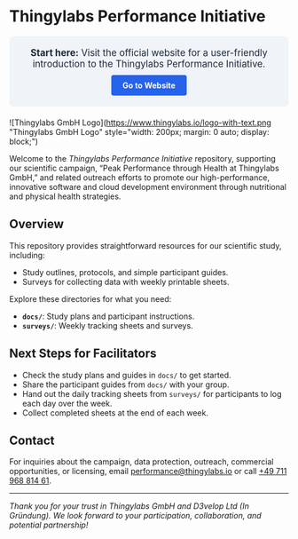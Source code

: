 # Thingylabs Performance Initiative

<div style="text-align: center; background-color: #f0f4f8; padding: 20px; border-radius: 8px; margin-bottom: 20px;">
  <p style="font-size: 1.2em; color: #1f2937; margin: 0;">
    <strong>Start here:</strong> Visit the official website for a user-friendly introduction to the Thingylabs Performance Initiative.
  </p>
  <a href="https://thingylabs.github.io/thingylabs-performance-initiative/" style="display: inline-block; margin-top: 10px; padding: 10px 20px; background-color: #2563eb; color: #ffffff; text-decoration: none; border-radius: 4px; font-weight: bold;">
    Go to Website
  </a>
</div>

![Thingylabs GmbH Logo](https://www.thingylabs.io/logo-with-text.png "Thingylabs GmbH Logo" style="width: 200px; margin: 0 auto; display: block;")

Welcome to the *Thingylabs Performance Initiative* repository, supporting our scientific campaign, “Peak Performance through Health at Thingylabs GmbH,” and related outreach efforts to promote our high-performance, innovative software and cloud development environment through nutritional and physical health strategies.

## Overview

This repository provides straightforward resources for our scientific study, including:

- Study outlines, protocols, and simple participant guides.
- Surveys for collecting data with weekly printable sheets.

Explore these directories for what you need:

- **`docs/`**: Study plans and participant instructions.
- **`surveys/`**: Weekly tracking sheets and surveys.

## Next Steps for Facilitators

- Check the study plans and guides in `docs/` to get started.
- Share the participant guides from `docs/` with your group.
- Hand out the daily tracking sheets from `surveys/` for participants to log each day over the week.
- Collect completed sheets at the end of each week.

## Contact
For inquiries about the campaign, data protection, outreach, commercial opportunities, or licensing, email [performance@thingylabs.io](mailto:performance@thingylabs.io) or call [+49 711 968 814 61](tel:+4971196881461).

---

*Thank you for your trust in Thingylabs GmbH and D3velop Ltd (In Gründung). We look forward to your participation, collaboration, and potential partnership!*
